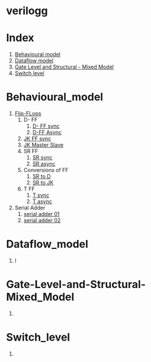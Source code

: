 # verilogg

# Index

1. [Behavioural model ](#Behavioural_model)
2. [Dataflow model](#Dataflow_model)
3. [Gate Level and Structural - Mixed Model](#Gate-Level-and-Structural-Mixed_Model)
4. [Switch level](<#Switch_level>)



# Behavioural_model
1. [Flip-FLops](<behavvvioural/FLIP_FLOPS>)
	1. D- FF
		1. [D- FF sync](<behavvvioural/FLIP_FLOPS/D/D_FF_SYNC.v>)
		2. [D-FF Async](<behavvvioural/FLIP_FLOPS/D/D_FF_ASYNC.v>)
	2. [JK FF sync](<behavvvioural/FLIP_FLOPS/JK/JK_FF_SYNC.v>)
	3. [JK Master Slave](<behavvvioural/FLIP_FLOPS/JK_MASTER_SLAVE/JK_MASTER_SLAVE.v>)
	4. SR FF
		1. [SR sync](<behavvvioural/FLIP_FLOPS/SR/SR_flipflop.v>)
		2. [SR async](behavvvioural/FLIP_FLOPS/SR/SR_FF_ASYNC.v)
	5. Conversions of FF
		1. [SR to D](<behavvvioural/FLIP_FLOPS/SR_to_D_FF/SR_to_D_FF.v>)
		2. [SR to JK](<behavvvioural/FLIP_FLOPS/SR_to_JK_FF/SR_to_JK_FF.v>)
	6. T FF
		1. [T sync](<behavvvioural/FLIP_FLOPS/T/T_FF_SYNC.v>)
		2. [T async](<behavvvioural/FLIP_FLOPS/T/T_FF_ASYNC.v>)
2. Serial Adder
	1. [serial adder 01](<behavvvioural/serial_adder/serial_adder.v>)
	2. [serial adder 02](<behavvvioural/serial_adder/serial_adder2.v>)
# Dataflow_model
1. l
# Gate-Level-and-Structural-Mixed_Model
1. 
# Switch_level
1. 